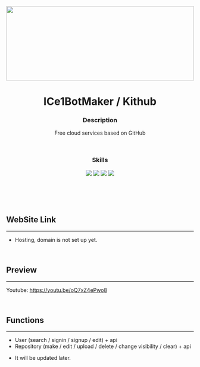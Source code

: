 <div align="center">
  <div style="width: 100%; height: 200px; overflow: hidden;">
      <image style="width: 100%; height: 200px; overflow: hidden;" src="https://ifh.cc/g/N9y4HY.webp">
  </div>
  <h1>ICe1BotMaker / Kithub</h1>
  <h3><b>Description</b></h3>
  
  <p>Free cloud services based on GitHub</p><br>
  <h3><b>Skills</b></h3>
  <image src="https://img.shields.io/badge/php-%23777BB4.svg?style=for-the-badge&logo=php&logoColor=white">
  <image src="https://img.shields.io/badge/mysql-%2300f.svg?style=for-the-badge&logo=mysql&logoColor=white">
  <image src="https://img.shields.io/badge/css3-%231572B6.svg?style=for-the-badge&logo=css3&logoColor=white">
  <image src="https://img.shields.io/badge/javascript-%23323330.svg?style=for-the-badge&logo=javascript&logoColor=%23F7DF1E">
  <br>
  <h1></h1>
</div>
<br><br>
    
## WebSite Link
--------------
+ Hosting, domain is not set up yet.

<br>

## Preview
--------------
Youtube:
<a href="https://youtu.be/oQ7xZ4ePwo8">https://youtu.be/oQ7xZ4ePwo8</a>
<br>

<br>
       
## Functions
--------------
+ User (search / signin / signup / edit) + api
+ Repository (make / edit / upload / delete / change visibility / clear) + api
- It will be updated later.

